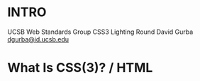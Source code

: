 # INTRO

UCSB Web Standards Group
CSS3 Lighting Round
David Gurba <dgurba@id.ucsb.edu>




# What Is CSS(3)? / HTML

